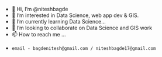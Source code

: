 - 👋 Hi, I’m @niteshbagde
- 👀 I’m interested in Data Science, web app dev & GIS.
- 🌱 I’m currently learning Data Science...
- 💞️ I’m looking to collaborate on Data Science and GIS work
- 📫 How to reach me ... 
-     email - bagdenitesh@gmail.com / niteshbagde17@gmail.com

<!---
niteshbagde/niteshbagde is a ✨ special ✨ repository because its `README.md` (this file) appears on your GitHub profile.
You can click the Preview link to take a look at your changes.
--->
